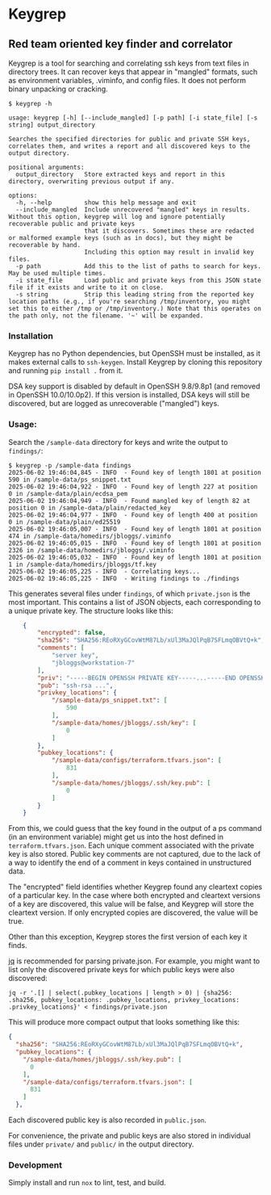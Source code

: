 # Keygrep

## Red team oriented key finder and correlator

Keygrep is a tool for searching and correlating ssh keys from text files in
directory trees.  It can recover keys that appear in "mangled" formats, such as
environment variables, .viminfo, and config files. It does not perform binary
unpacking or cracking.

```
$ keygrep -h

usage: keygrep [-h] [--include_mangled] [-p path] [-i state_file] [-s string] output_directory

Searches the specified directories for public and private SSH keys, correlates them, and writes a report and all discovered keys to the output directory.

positional arguments:
  output_directory   Store extracted keys and report in this directory, overwriting previous output if any.

options:
  -h, --help         show this help message and exit
  --include_mangled  Include unrecovered "mangled" keys in results. Without this option, keygrep will log and ignore potentially recoverable public and private keys
                     that it discovers. Sometimes these are redacted or malformed example keys (such as in docs), but they might be recoverable by hand.
                     Including this option may result in invalid key files.
  -p path            Add this to the list of paths to search for keys. May be used multiple times.
  -i state_file      Load public and private keys from this JSON state file if it exists and write to it on close.
  -s string          Strip this leading string from the reported key location paths (e.g., if you're searching /tmp/inventory, you might set this to either /tmp or /tmp/inventory.) Note that this operates on the path only, not the filename. '~' will be expanded.
```

### Installation
Keygrep has no Python dependencies, but OpenSSH must be installed, as it makes
external calls to `ssh-keygen`. Install Keygrep by cloning this repository and
running `pip install .` from it.

DSA key support is disabled by default in OpenSSH 9.8/9.8p1 (and removed in
OpenSSH 10.0/10.0p2). If this version is installed, DSA keys will still be
discovered, but are logged as unrecoverable ("mangled") keys.

### Usage:
Search the `/sample-data` directory for keys and write the output to `findings/`:

```
$ keygrep -p /sample-data findings
2025-06-02 19:46:04,845 - INFO  - Found key of length 1801 at position 590 in /sample-data/ps_snippet.txt
2025-06-02 19:46:04,922 - INFO  - Found key of length 227 at position 0 in /sample-data/plain/ecdsa_pem
2025-06-02 19:46:04,949 - INFO  - Found mangled key of length 82 at position 0 in /sample-data/plain/redacted_key
2025-06-02 19:46:04,977 - INFO  - Found key of length 400 at position 0 in /sample-data/plain/ed25519
2025-06-02 19:46:05,007 - INFO  - Found key of length 1801 at position 474 in /sample-data/homedirs/jbloggs/.viminfo
2025-06-02 19:46:05,015 - INFO  - Found key of length 1801 at position 2326 in /sample-data/homedirs/jbloggs/.viminfo
2025-06-02 19:46:05,032 - INFO  - Found key of length 1801 at position 1 in /sample-data/homedirs/jbloggs/tf.key
2025-06-02 19:46:05,225 - INFO  - Correlating keys...
2025-06-02 19:46:05,225 - INFO  - Writing findings to ./findings
```

This generates several files under `findings`, of which `private.json` is the
most important. This contains a list of JSON objects, each corresponding to a
unique private key. The structure looks like this:

```json
    {
        "encrypted": false,
        "sha256": "SHA256:REoRXyGCovWtM87Lb/xUl3MaJQlPqB7SFLmqOBVtQ+k",
        "comments": [
            "server key",
            "jbloggs@workstation-7"
        ],
        "priv": "-----BEGIN OPENSSH PRIVATE KEY-----...-----END OPENSSH PRIVATE KEY-----\n",
        "pub": "ssh-rsa ...",
        "privkey_locations": {
            "/sample-data/ps_snippet.txt": [
                590
            ],
            "/sample-data/homes/jbloggs/.ssh/key": [
                0
            ]
        },
        "pubkey_locations": {
            "/sample-data/configs/terraform.tfvars.json": [
                831
            ],
            "/sample-data/homes/jbloggs/.ssh/key.pub": [
                0
            ]
        }
    }
```

From this, we could guess that the key found in the output of a ps command (in
an environment variable) might get us into the host defined in
`terraform.tfvars.json`. Each unique comment associated with the private key is
also stored. Public key comments are not captured, due to the lack of a way to
identify the end of a comment in keys contained in unstructured data.

The "encrypted" field identifies whether Keygrep found any cleartext copies of a
particular key. In the case where both encrypted and cleartext versions of a
key are discovered, this value will be false, and Keygrep will store the
cleartext version. If only encrypted copies are discovered, the value will be
true.

Other than this exception, Keygrep stores the first version of each key it
finds.

[jq](https://jqlang.github.io/jq/) is recommended for parsing
private.json. For example, you might want to list only the discovered
private keys for which public keys were also discovered:
```
jq -r '.[] | select(.pubkey_locations | length > 0) | {sha256: .sha256, pubkey_locations: .pubkey_locations, privkey_locations: .privkey_locations}' < findings/private.json
```

This will produce more compact output that looks something like this:

```json
{
  "sha256": "SHA256:REoRXyGCovWtM87Lb/xUl3MaJQlPqB7SFLmqOBVtQ+k",
  "pubkey_locations": {
    "/sample-data/homes/jbloggs/.ssh/key.pub": [
      0
    ],
    "/sample-data/configs/terraform.tfvars.json": [
      831
    ]
  },
```

Each discovered public key is also recorded in `public.json`.

For convenience, the private and public keys are also stored in individual
files under `private/` and `public/` in the output directory.

### Development
Simply install and run `nox` to lint, test, and build.
